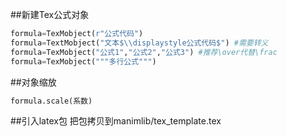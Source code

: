 ##新建Tex公式对象

```python
formula=TexMobject(r"公式代码")
formula=TextMobject("文本$\\displaystyle公式代码$") #需要转义
formula=TexMobject("公式1","公式2","公式3") #推荐\over代替\frac
formula=TexMobject("""多行公式""")
```

##对象缩放

```python
formula.scale(系数)
```

##引入latex包
把包拷贝到manimlib/tex_template.tex

